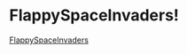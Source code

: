 # FlappySpaceInvaders!

[FlappySpaceInvaders](https://user-images.githubusercontent.com/52819477/149418367-b8f8c8b8-de53-4aba-98ac-f6c7f46b9e30.PNG)
